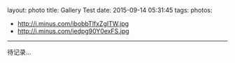layout: photo
title: Gallery Test
date: 2015-09-14 05:31:45
tags:
photos:
- http://i.minus.com/ibobbTlfxZgITW.jpg
- http://i.minus.com/iedpg90Y0exFS.jpg
---

待记录...
